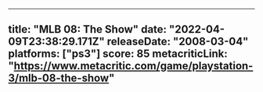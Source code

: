 
---
title: "MLB 08: The Show"
date: "2022-04-09T23:38:29.171Z"
releaseDate: "2008-03-04"
platforms: ["ps3"]
score: 85
metacriticLink: "https://www.metacritic.com/game/playstation-3/mlb-08-the-show"
---
